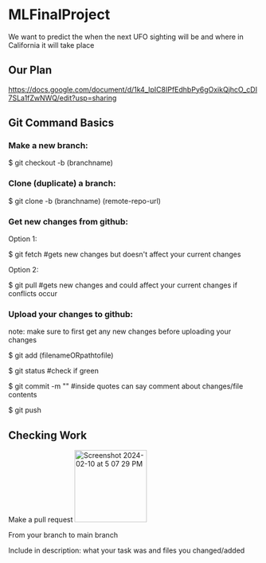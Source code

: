 # MLFinalProject
We want to predict the when the next UFO sighting will be and where in California it will take place

## Our Plan
https://docs.google.com/document/d/1k4_IpIC8IPfEdhbPy6gOxikQjhcO_cDI7SLa1fZwNWQ/edit?usp=sharing

## Git Command Basics

### Make a new branch: 

$ git checkout -b (branchname)

### Clone (duplicate) a branch:

$ git clone -b (branchname) (remote-repo-url)

### Get new changes from github:

Option 1:

$ git fetch #gets new changes but doesn't affect your current changes

Option 2: 

$ git pull #gets new changes and could affect your current changes if conflicts occur

### Upload your changes to github:

note: make sure to first get any new changes before uploading your changes

$ git add (filenameORpathtofile)

$ git status #check if green

$ git commit -m "" #inside quotes can say comment about changes/file contents

$ git push

## Checking Work

Make a pull request  <img width="145" alt="Screenshot 2024-02-10 at 5 07 29 PM" src="https://github.com/priyalpatell/MLFinalProject/assets/93696664/22121220-5ea8-4e79-bdeb-b5c979323274">

From your branch to main branch

Include in description: what your task was and files you changed/added

